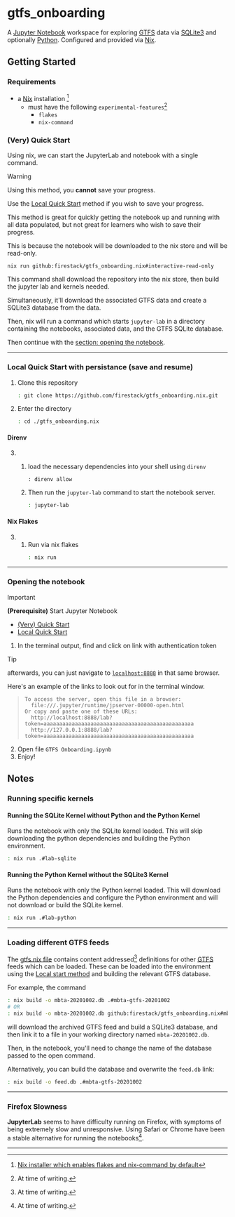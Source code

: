 # gtfs_onboarding
A [Jupyter Notebook](https://docs.jupyter.org/en/latest/#what-is-a-notebook)
workspace for exploring [GTFS][GTFS] data via 
[SQLite3](https://www.sqlite.org/index.html) and optionally [Python](https://www.python.org/).
Configured and provided via [Nix][nix].


## Getting Started
### Requirements
- a [Nix][nix] installation [^nix-installer]
	- must have the following `experimental-features`[^at-time-of-writing]
		- `flakes`
		- `nix-command`
### (Very) Quick Start

Using nix, we can start the JupyterLab and notebook with a single command. 

> [!WARNING]
> Using this method, you __cannot__ save your progress.
>
> Use the [Local Quick Start](#local-quick-start-with-persistance-save-and-resume)
> method if you wish to save your progress.
>
> This method is great for quickly getting the notebook up
> and running with all data populated, but not great for
> learners who wish to save their progress.
>
> This is because the notebook will be downloaded to the
> nix store and will be read-only.

```
nix run github:firestack/gtfs_onboarding.nix#interactive-read-only
```

This command shall download the repository into the nix store, then build the jupyter lab and kernels needed.

Simultaneously, it'll download the associated GTFS data and create a SQLite3 database from the data.

Then, nix will run a command which starts `jupyter-lab` in a directory containing the notebooks, associated data, and the GTFS SQLite database.

Then continue with the [section: opening the notebook](#opening-the-notebook).

---

### Local Quick Start with persistance (save and resume)
1) Clone this repository
	```sh
	: git clone https://github.com/firestack/gtfs_onboarding.nix.git
	```
2) Enter the directory
	```sh
	: cd ./gtfs_onboarding.nix
	```

#### Direnv
3.
	1. load the necessary dependencies into your shell using `direnv`
		```
		: direnv allow
		```

	4. Then run the `jupyter-lab` command to start the notebook server.
		```sh
		: jupyter-lab
		```

#### Nix Flakes
3.
	1. Run via nix flakes
		```sh
		: nix run
		```

---

### Opening the notebook

> [!IMPORTANT]
> __(Prerequisite)__ Start Jupyter Notebook
> - [(Very) Quick Start](#very-quick-start)
> - [Local Quick Start](#local-quick-start-with-persistance-save-and-resume)


1. In the terminal output, find and click on link with
authentication token

> [!TIP]
> afterwards, you can just navigate to
> [`localhost:8888`](http://localhost:8888) in that same
> browser.

Here's an example of the links to look out for in the terminal window.
> ```
> To access the server, open this file in a browser:
> 	file:///.jupyter/runtime/jpserver-00000-open.html
> Or copy and paste one of these URLs:
> 	http://localhost:8888/lab?token=aaaaaaaaaaaaaaaaaaaaaaaaaaaaaaaaaaaaaaaaaaaaaaaa
> 	http://127.0.0.1:8888/lab?token=aaaaaaaaaaaaaaaaaaaaaaaaaaaaaaaaaaaaaaaaaaaaaaaa
> ```

2. Open file `GTFS Onboarding.ipynb`
3. Enjoy!

## Notes
### Running specific kernels
#### Running the SQLite Kernel without Python and the Python Kernel
Runs the notebook with only the SQLite kernel loaded. 
This will skip downloading the python dependencies and 
building the Python environment.
```sh
: nix run .#lab-sqlite
```

#### Running the Python Kernel without the SQLite3 Kernel
Runs the notebook with only the Python kernel loaded.
This will download the Python dependencies and configure
the Python environment and will not download or build
the SQLite kernel.
```sh
: nix run .#lab-python
```

---

### Loading different GTFS feeds
The [gtfs.nix file](./gtfs.nix) contains content addressed[^at-time-of-writing]
definitions for other [GTFS][GTFS] feeds which can be loaded.
These can be loaded into the environment using the [Local start method](#local-quick-start-with-persistance-save-and-resume) and 
building the relevant GTFS database.

For example, the command
```sh
: nix build -o mbta-20201002.db .#mbta-gtfs-20201002
# OR
: nix build -o mbta-20201002.db github:firestack/gtfs_onboarding.nix#mbta-gtfs-20201002
```
will download the archived GTFS feed and build a SQLite3
database, and then link it to a file in your working 
directory named `mbta-20201002.db`.

Then, in the notebook, you'll need to change the name of the
database passed to the open command.

Alternatively, you can build the database and overwrite the `feed.db` link:
```sh
: nix build -o feed.db .#mbta-gtfs-20201002
```

---

### Firefox Slowness
__JupyterLab__ seems to have difficulty running on Firefox,
with symptoms of being extremely slow and unresponsive.
Using Safari or Chrome have been a stable alternative for
running the notebooks[^at-time-of-writing].

---

[nix]: https://nixos.org/
[GTFS]: https://gtfs.org/

[^nix-installer]: [Nix installer which enables flakes and nix-command by default](https://github.com/DeterminateSystems/nix-installer/)
[^at-time-of-writing]: At time of writing.
